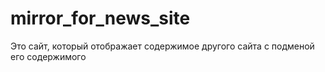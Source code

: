 # mirror_for_news_site
Это сайт, который отображает содержимое другого сайта с подменой его содержимого

